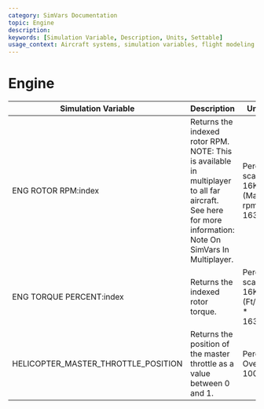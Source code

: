 ```yaml
---
category: SimVars Documentation
topic: Engine
description: 
keywords: [Simulation Variable, Description, Units, Settable]
usage_context: Aircraft systems, simulation variables, flight modeling
---
```


# Engine

| Simulation Variable | Description | Units | Settable |
| --- | --- | --- | --- |
| ENG ROTOR RPM:index | Returns the indexed rotor RPM. NOTE: This is available in multiplayer to all far aircraft. See here for more information: Note On SimVars In Multiplayer. | Percent scalar 16K (Max rpm * 16384) |  |
| ENG TORQUE PERCENT:index | Returns the indexed rotor torque. | Percent scalar 16K (Ft/lbs * 16384) |  |
| HELICOPTER_MASTER_THROTTLE_POSITION | Returns the position of the master throttle as a value between 0 and 1. | Percent Over 100 |  |